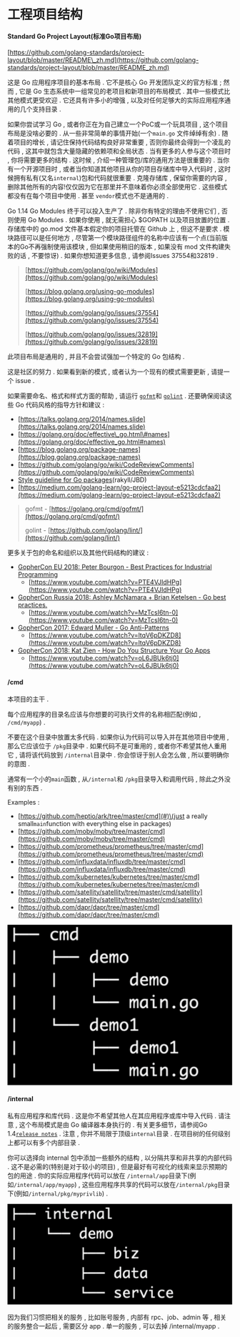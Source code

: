 # 工程项目结构

#### Standard Go Project Layout\(标准Go项目布局\)

[https://github.com/golang-standards/project-layout/blob/master/README\_zh.md](https://github.com/golang-standards/project-layout/blob/master/README_zh.md)

这是 Go 应用程序项目的基本布局 . 它不是核心 Go 开发团队定义的官方标准 ; 然而 , 它是 Go 生态系统中一组常见的老项目和新项目的布局模式 . 其中一些模式比其他模式更受欢迎 . 它还具有许多小的增强 , 以及对任何足够大的实际应用程序通用的几个支持目录 .

如果你尝试学习 Go , 或者你正在为自己建立一个PoC或一个玩具项目 , 这个项目布局是没啥必要的 . 从一些非常简单的事情开始\(一个`main.go` 文件绰绰有余\) . 随着项目的增长 , 请记住保持代码结构良好非常重要 , 否则你最终会得到一个凌乱的代码 , 这其中就包含大量隐藏的依赖项和全局状态 . 当有更多的人参与这个项目时 , 你将需要更多的结构 . 这时候 , 介绍一种管理包/库的通用方法是很重要的 . 当你有一个开源项目时 , 或者当你知道其他项目从你的项目存储库中导入代码时 , 这时候拥有私有\(又名`internal`\)包和代码就很重要 . 克隆存储库 , 保留你需要的内容 , 删除其他所有的内容!仅仅因为它在那里并不意味着你必须全部使用它 . 这些模式都没有在每个项目中使用 . 甚至 `vendor`模式也不是通用的 .

Go 1.14 Go Modules 终于可以投入生产了 . 除非你有特定的理由不使用它们 , 否则使用 Go Modules . 如果你使用 , 就无需担心 $GOPATH 以及项目放置的位置 . 存储库中的 go.mod 文件基本假定你的项目托管在 Github 上 , 但这不是要求 . 模块路径可以是任何地方 , 尽管第一个模块路径组件的名称中应该有一个点\(当前版本的Go不再强制使用该模块 , 但如果使用稍旧的版本 , 如果没有 mod 文件构建失败的话 , 不要惊讶\) . 如果你想知道更多信息 , 请参阅Issues 37554和32819 .

> [https://github.com/golang/go/wiki/Modules](https://github.com/golang/go/wiki/Modules)
>
> [https://blog.golang.org/using-go-modules](https://blog.golang.org/using-go-modules)
>
> [https://github.com/golang/go/issues/37554](https://github.com/golang/go/issues/37554)
>
> [https://github.com/golang/go/issues/32819](https://github.com/golang/go/issues/32819)

此项目布局是通用的 , 并且不会尝试强加一个特定的 Go 包结构 .

这是社区的努力 . 如果看到新的模式 , 或者认为一个现有的模式需要更新 , 请提一个 issue .

如果需要命名、格式和样式方面的帮助 , 请运行 [`gofmt`](https://golang.org/cmd/gofmt/)和 [`golint`](https://github.com/golang/lint) . 还要确保阅读这些 Go 代码风格的指导方针和建议 :

* [https://talks.golang.org/2014/names.slide](https://talks.golang.org/2014/names.slide)
* [https://golang.org/doc/effective\_go.html\#names](https://golang.org/doc/effective_go.html#names)
* [https://blog.golang.org/package-names](https://blog.golang.org/package-names)
* [https://github.com/golang/go/wiki/CodeReviewComments](https://github.com/golang/go/wiki/CodeReviewComments)
* [Style guideline for Go packages](https://rakyll.org/style-packages)\(rakyll/JBD\)
* [https://medium.com/golang-learn/go-project-layout-e5213cdcfaa2](https://medium.com/golang-learn/go-project-layout-e5213cdcfaa2)

> gofmt - [https://golang.org/cmd/gofmt/](https://golang.org/cmd/gofmt/)
>
> golint - [https://github.com/golang/lint/](https://github.com/golang/lint/)

更多关于包的命名和组织以及其他代码结构的建议 :

* [GopherCon EU 2018: Peter Bourgon - Best Practices for Industrial Programming](https://www.youtube.com/watch?v=PTE4VJIdHPg)
  * [https://www.youtube.com/watch?v=PTE4VJIdHPg](https://www.youtube.com/watch?v=PTE4VJIdHPg)
* [GopherCon Russia 2018: Ashley McNamara + Brian Ketelsen - Go best practices.](https://www.youtube.com/watch?v=MzTcsI6tn-0)
  * [https://www.youtube.com/watch?v=MzTcsI6tn-0](https://www.youtube.com/watch?v=MzTcsI6tn-0)
* [GopherCon 2017: Edward Muller - Go Anti-Patterns](https://www.youtube.com/watch?v=ltqV6pDKZD8)
  * [https://www.youtube.com/watch?v=ltqV6pDKZD8](https://www.youtube.com/watch?v=ltqV6pDKZD8)
* [GopherCon 2018: Kat Zien - How Do You Structure Your Go Apps](https://www.youtube.com/watch?v=oL6JBUk6tj0)
  * [https://www.youtube.com/watch?v=oL6JBUk6tj0](https://www.youtube.com/watch?v=oL6JBUk6tj0)

#### /cmd

本项目的主干 .

每个应用程序的目录名应该与你想要的可执行文件的名称相匹配\(例如 , `/cmd/myapp`\) .

不要在这个目录中放置太多代码 . 如果你认为代码可以导入并在其他项目中使用 , 那么它应该位于 `/pkg`目录中 . 如果代码不是可重用的 , 或者你不希望其他人重用它 , 请将该代码放到 `/internal`目录中 . 你会惊讶于别人会怎么做 , 所以要明确你的意图 .

通常有一个小的`main`函数 , 从`/internal`和 `/pkg`目录导入和调用代码 , 除此之外没有别的东西 .

Examples :

* [https://github.com/heptio/ark/tree/master/cmd](#)\(just a really small`main`function with everything else in packages\)
* [https://github.com/moby/moby/tree/master/cmd](https://github.com/moby/moby/tree/master/cmd)
* [https://github.com/prometheus/prometheus/tree/master/cmd](https://github.com/prometheus/prometheus/tree/master/cmd)
* [https://github.com/influxdata/influxdb/tree/master/cmd](https://github.com/influxdata/influxdb/tree/master/cmd)
* [https://github.com/kubernetes/kubernetes/tree/master/cmd](https://github.com/kubernetes/kubernetes/tree/master/cmd)
* [https://github.com/satellity/satellity/tree/master/cmd/satellity](https://github.com/satellity/satellity/tree/master/cmd/satellity)
* [https://github.com/dapr/dapr/tree/master/cmd](https://github.com/dapr/dapr/tree/master/cmd)

![](/assets/cmd.png)

#### /internal

私有应用程序和库代码 . 这是你不希望其他人在其应用程序或库中导入代码 . 请注意 , 这个布局模式是由 Go 编译器本身执行的 . 有关更多细节，请参阅Go 1.4[`release notes`](https://golang.org/doc/go1.4#internalpackages)  . 注意 , 你并不局限于顶级`internal`目录 . 在项目树的任何级别上都可以有多个内部目录 .

你可以选择向 internal 包中添加一些额外的结构 , 以分隔共享和非共享的内部代码 . 这不是必需的\(特别是对于较小的项目\) , 但是最好有可视化的线索来显示预期的包的用途 . 你的实际应用程序代码可以放在 `/internal/app`目录下\(例如`/internal/app/myapp`\) , 这些应用程序共享的代码可以放在`/internal/pkg`目录下\(例如`/internal/pkg/myprivlib`\) . 

![](/assets/internal.png)

因为我们习惯把相关的服务 , 比如账号服务 , 内部有 rpc、job、admin 等 , 相关的服务整合一起后 , 需要区分 app . 单一的服务 , 可以去掉 /internal/myapp . 




